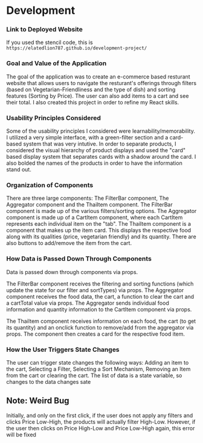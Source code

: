 # Development

### Link to Deployed Website
If you used the stencil code, this is `https://elatedlion787.github.io/development-project/`

### Goal and Value of the Application
The goal of the application was to create an e-commerce based resturant website that allows users to navigate the resturant's offerings through filters (based on Vegetarian-Friendliness and the type of dish) and sorting features (Sorting by Price). The user can also add items to a cart and see their total. I also created this project in order to refine my React skills.

### Usability Principles Considered
Some of the usability principles I considered were learnability/memorability. I utilized a very simple interface, with a green-filter section and a card-based system that was very intutive. In order to separate products, I considered the visual hierarchy of product displays and used the "card" based display system that separates cards with a shadow around the card. I also bolded the names of the products in order to have the information stand out.

### Organization of Components
There are three large components: The FilterBar component, The Aggregator component and the ThaiItem component.
The FilterBar component is made up of the various filters/sorting options.
The Aggregator component is made up of a CartItem component, where each CartItem represents each individual item on the "tab".
The ThaiItem component is a component that makes up the item card. This displays the respective food along with its qualities (price, vegetarian friendly) and its quantity. There are also buttons to add/remove the item from the cart.

### How Data is Passed Down Through Components
Data is passed down through components via props.

The FilterBar component receives the filtering and sorting functions (which update the state for our filter and sortTypes) via props.
The Aggregator component receives the food data, the cart, a function to clear the cart and a cartTotal value via props. The Aggregator sends individual food information and quantity information to the CartItem component via props. 

The ThaiItem component receives information on each food, the cart (to get its quantity) and an onclick function to remove/add from the aggregator via props. The component then creates a card for the respective food item.


### How the User Triggers State Changes
The user can trigger state changes the following ways: Adding an item to the cart, Selecting a Filter, Selecting a Sort Mechanism, Removing an Item from the cart or clearing the cart. The list of data is a state variable, so changes to the data changes sate


## Note: Weird Bug 
Initially, and only on the first click, if the user does not apply any filters and clicks Price Low-High, the products will actually filter High-Low. However, if the user then clicks on Price High-Low and Price Low-High again, this error will be fixed
